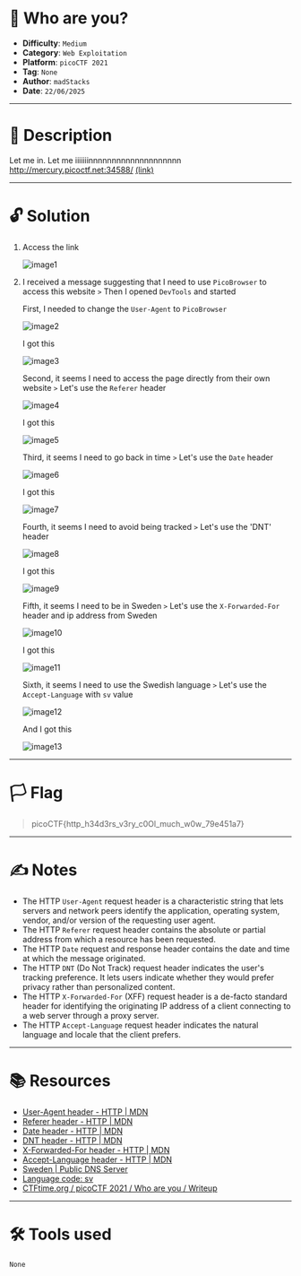 # :briefcase: Who are you?

- **Difficulty**: `Medium`
- **Category**: `Web Exploitation`
- **Platform**: `picoCTF 2021`
- **Tag**: `None`
- **Author**: `madStacks`
- **Date**: `22/06/2025`

---

# :pencil: Description

Let me in. Let me iiiiiiinnnnnnnnnnnnnnnnnnnn http://mercury.picoctf.net:34588/ [(link)](https://play.picoctf.org/practice/challenge/142)

---

# :unlock: Solution

1. Access the link

    ![image1](images/image1.png)

2. I received a message suggesting that I need to use `PicoBrowser` to access this website `>` Then I opened `DevTools` and started

    First, I needed to change the `User-Agent` to `PicoBrowser`

    ![image2](images/image2.png)

    I got this

    ![image3](images/image3.png)

    Second, it seems I need to access the page directly from their own website `>` Let's use the `Referer` header

    ![image4](images/image4.png)

    I got this

    ![image5](images/image5.png)

    Third, it seems I need to go back in time `>` Let's use the `Date` header

    ![image6](images/image6.png)

    I got this

    ![image7](images/image7.png)

    Fourth, it seems I need to avoid being tracked `>` Let's use the 'DNT' header

    ![image8](images/image8.png)

    I got this

    ![image9](images/image9.png)

    Fifth, it seems I need to be in Sweden `>` Let's use the `X-Forwarded-For` header and ip address from Sweden

    ![image10](images/image10.png)

    I got this

    ![image11](images/image11.png)

    Sixth, it seems I need to use the Swedish language `>` Let's use the `Accept-Language` with `sv` value

    ![image12](images/image12.png)

    And I got this

    ![image13](images/image13.png)

---

# :white_flag: Flag

> picoCTF{http_h34d3rs_v3ry_c0Ol_much_w0w_79e451a7}

---

# :writing_hand: Notes

- The HTTP `User-Agent` request header is a characteristic string that lets servers and network peers identify the application, operating system, vendor, and/or version of the requesting user agent.
- The HTTP `Referer` request header contains the absolute or partial address from which a resource has been requested. 
- The HTTP `Date` request and response header contains the date and time at which the message originated.
- The HTTP `DNT` (Do Not Track) request header indicates the user's tracking preference. It lets users indicate whether they would prefer privacy rather than personalized content.
- The HTTP `X-Forwarded-For` (XFF) request header is a de-facto standard header for identifying the originating IP address of a client connecting to a web server through a proxy server.
- The HTTP `Accept-Language` request header indicates the natural language and locale that the client prefers.

---

# :books: Resources

- [User-Agent header - HTTP | MDN](https://developer.mozilla.org/en-US/docs/Web/HTTP/Reference/Headers/User-Agent)
- [Referer header - HTTP | MDN](https://developer.mozilla.org/en-US/docs/Web/HTTP/Reference/Headers/Referer)
- [Date header - HTTP | MDN](https://developer.mozilla.org/en-US/docs/Web/HTTP/Reference/Headers/Date)
- [DNT header - HTTP | MDN](https://developer.mozilla.org/en-US/docs/Web/HTTP/Reference/Headers/DNT)
- [X-Forwarded-For header - HTTP | MDN](https://developer.mozilla.org/en-US/docs/Web/HTTP/Reference/Headers/X-Forwarded-For)
- [Accept-Language header - HTTP | MDN](https://developer.mozilla.org/en-US/docs/Web/HTTP/Reference/Headers/Accept-Language)
- [Sweden | Public DNS Server](https://publicdnsserver.com/sweden/)
- [Language code: sv](https://localizely.com/language-code/sv/)
- [CTFtime.org / picoCTF 2021 / Who are you / Writeup](https://ctftime.org/writeup/26954)

---

# :hammer_and_wrench: Tools used

`None`
